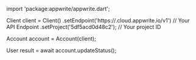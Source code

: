 import 'package:appwrite/appwrite.dart';

Client client = Client()
    .setEndpoint('https://<REGION>.cloud.appwrite.io/v1') // Your API Endpoint
    .setProject('5df5acd0d48c2'); // Your project ID

Account account = Account(client);

User result = await account.updateStatus();
